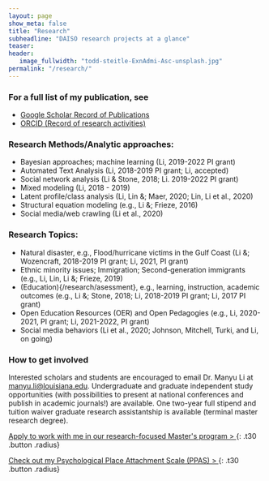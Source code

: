```yaml
---
layout: page
show_meta: false
title: "Research"
subheadline: "DAISO research projects at a glance"
teaser:  
header:
   image_fullwidth: "todd-steitle-ExnAdmi-Asc-unsplash.jpg"
permalink: "/research/"
---
```


### For a full list of my publication, see
* [Google Scholar Record of Publications](https://scholar.google.com/citations?user=lU50KEgAAAAJ&amp;hl=en)
* [ORCID (Record of research activities)](https://orcid.org/0000-0002-8324-5868)


### Research Methods/Analytic approaches:
* Bayesian approaches; machine learning (Li, 2019-2022 PI grant)
* Automated Text Analysis (Li, 2018-2019 PI grant; Li, accepted)
* Social network analysis (Li & Stone, 2018; Li. 2019-2022 PI grant)
* Mixed modeling (Li, 2018 - 2019)
* Latent profile/class analysis (Li, Lin &; Maer, 2020; Lin, Li et al., 2020)
* Structural equation modeling (e.g., Li &; Frieze, 2016)
* Social media/web crawling (Li et al., 2020)

### Research Topics:
* Natural disaster, e.g., Flood/hurricane victims in the Gulf Coast (Li &; Wozencraft, 2018-2019 PI grant; Li, 2021, PI grant)
* Ethnic minority issues; Immigration; Second-generation immigrants (e.g., Li, Lin, Li &; Frieze, 2019)
* (Education){/research/asessment}, e.g., learning, instruction, academic outcomes (e.g., Li &; Stone, 2018; Li, 2018-2019 PI grant; Li, 2017 PI grant)
* Open Education Resources (OER) and Open Pedagogies (e.g., Li, 2020-2021, PI grant; Li, 2021-2022, PI grant)
* Social media behaviors (Li et al., 2020; Johnson, Mitchell, Turki, and Li, on going)

### How to get involved
Interested scholars and students are encouraged to email Dr. Manyu Li at manyu.li@louisiana.edu. Undergraduate and graduate independent study opportunities (with possibilities to present at national conferences and publish in academic journals!) are available. One two-year full stipend and tuition waiver graduate research assistantship is available (terminal master research degree).

[Apply to work with me in our research-focused Master's program > ](https://psychology.louisiana.edu/programs/masters-program)
{: .t30 .button .radius}

[Check out my Psychological Place Attachment Scale (PPAS) > ](https://manyu26.github.io/daisolab/research/ppas)
{: .t30 .button .radius}

